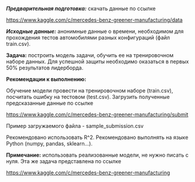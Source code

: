 ***Предварительная подготовка:*** скачать данные по ссылке

https://www.kaggle.com/c/mercedes-benz-greener-manufacturing/data

***Исходные данные:*** анонимные данные о времени, необходимом для
прохождения тестов автомобилями разных конфигураций (файл train.csv).

**Задача:** построить модель задачи, обучить ее на тренировочном наборе
данных. Для успешной защиты необходимо оказаться в первых 50%
результатов лидерборда.

**Рекомендации к выполнению:**

Обучение модели провести на тренировочном наборе (train.csv), посчитать
ошибку на тестовом (test.csv). Загрузить полученные предсказанные данные
по ссылке

https://www.kaggle.com/c/mercedes-benz-greener-manufacturing/submit

Пример загружаемого файла - sample\_submission.csv

Рекомендовано использовать R\^2. Рекомендовано выполнять на языке Python
(numpy, pandas, sklearn\...).

**Примечание:** использовать реализованные модели, не нужно писать с
нуля. Эта же задача представлена по ссылке

https://www.kaggle.com/c/mercedes-benz-greener-manufacturing
